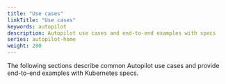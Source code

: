 ```yaml
---
title: "Use cases"
linkTitle: "Use cases"
keywords: autopilot
description: Autopilot use cases and end-to-end examples with specs
series: autopilot-home
weight: 200
---
```


The following sections describe common Autopilot use cases and provide end-to-end examples with Kubernetes specs.
